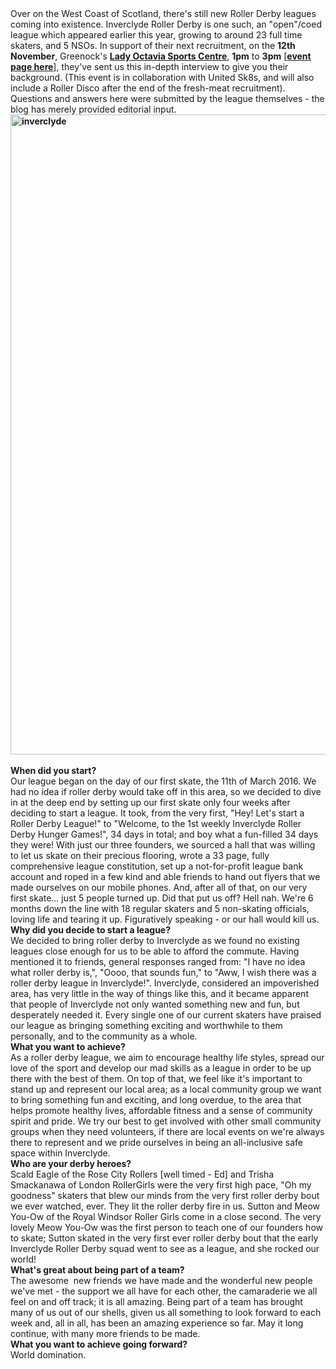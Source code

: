 <html><body><div>
<div class="_1t_p clearfix">
<div class="_41ud">
<div class="clearfix _o46 _3erg _29_7 direction_ltr text_align_ltr">
<div class="_3058 _ui9 _hh7 _s1- _52mr">Over on the West Coast of Scotland, there's still new Roller Derby leagues coming into existence. Inverclyde Roller Derby is one such, an "open"/coed league which appeared earlier this year, growing to around 23 full time skaters, and 5 NSOs. In support of their next recruitment, on the <strong>12th November</strong>, Greenock's <strong><a href="https://www.google.co.uk/maps/place/Lady+Octavia+Sports+Centre,+Bridgend+Rd,+Greenock+PA15+2JN/@55.9382189,-4.7350389,17z/data=!3m1!4b1!4m5!3m4!1s0x4889ae1c210c4dff:0x82ef2152eb5cb4cb!8m2!3d55.9382386!4d-4.732828">Lady Octavia Sports Centre</a></strong>, <strong>1pm</strong> to <strong>3pm</strong> [<strong><a href="https://www.facebook.com/events/676805075818015/">event page here</a></strong>], they've sent us this in-depth interview to give you their background. (This event is in collaboration with United Sk8s, and will also include a Roller Disco after the end of the fresh-meat recruitment).
Questions and answers here were submitted by the league themselves - the blog has merely provided editorial input.</div>
<div class="_3058 _ui9 _hh7 _s1- _52mr"></div>
</div>
<div class="_3058 _ui9 _hh7 _s1- _52mr"><strong><img class="aligncenter size-large wp-image-11023" src="https://scottishrollerderbyblog.com/2016/11/inverclyde.jpg?w=1536" alt="inverclyde" width="768" height="1024"> </strong></div>
<div class="clearfix _o46 _3erg _29_7 direction_ltr text_align_ltr">
<div class="_3058 _ui9 _hh7 _s1- _52mr"><strong><span class="_3oh-">When did you start? </span></strong></div>
<div class="_3058 _ui9 _hh7 _s1- _52mr"><span class="_3oh-">Our league began on the day of our first skate, the 11th of March 2016.
We had no idea if roller derby would take off in this area, so we decided to dive in at the deep end by setting up our first skate only four weeks after deciding to start a league. It took, from the very first, "Hey! Let's start a Roller Derby League!" to "Welcome, to the 1st weekly Inverclyde Roller Derby Hunger Games!", 34 days in total; and boy what a fun-filled 34 days they were!
With just our three founders, we sourced a hall that was willing to let us skate on their precious flooring, wrote a 33 page, fully comprehensive league constitution, set up a not-for-profit league bank account and roped in a few kind and able friends to hand out flyers that we made ourselves on our mobile phones. And, after all of that, on our very first skate... just 5 people turned up.
Did that put us off? Hell nah. We're 6 months down the line with 18 regular skaters and 5 non-skating officials, loving life and tearing it up. Figuratively speaking - or our hall would kill us. </span></div>
<div class="_3058 _ui9 _hh7 _s1- _52mr"><strong><span class="_3oh-">Why did you decide to start a league? </span></strong></div>
<div class="_3058 _ui9 _hh7 _s1- _52mr"><span class="_3oh-">We decided to bring roller derby to Inverclyde as we found no existing leagues close enough for us to be able to afford the commute. Having mentioned it to friends, general responses ranged from: "I have no idea what roller derby is,", "Oooo, that sounds fun," to "Aww, I wish there was a roller derby league in Inverclyde!".
Inverclyde, considered an impoverished area, has very little in the way of things like this, and it became apparent that people of Inverclyde not only wanted something new and fun, but desperately needed it. Every single one of our current skaters have praised our league as bringing something exciting and worthwhile to them personally, and to the community as a whole. </span></div>
<div class="_3058 _ui9 _hh7 _s1- _52mr"><strong><span class="_3oh-">What you want to achieve? </span></strong></div>
<div class="_3058 _ui9 _hh7 _s1- _52mr"><span class="_3oh-">As a roller derby league, we aim to encourage healthy life styles, spread our love of the sport and develop our mad skills as a league in order to be up there with the best of them. On top of that, we feel like it's important to stand up and represent our local area; as a local community group we want to bring something fun and exciting, and long overdue, to the area that helps promote healthy lives, affordable fitness and a sense of community spirit and pride. We try our best to get involved with other small community groups when they need volunteers, if there are local events on we're always there to represent and we pride ourselves in being an all-inclusive safe space within Inverclyde. </span></div>
<div class="_3058 _ui9 _hh7 _s1- _52mr"><strong><span class="_3oh-">Who are your derby heroes? </span></strong></div>
<div class="_3058 _ui9 _hh7 _s1- _52mr"><span class="_3oh-">Scald Eagle of the Rose City Rollers [well timed - Ed] and Trisha Smackanawa of London RollerGirls were the very first high pace, "Oh my goodness" skaters that blew our minds from the very first roller derby bout we ever watched, ever. They lit the roller derby fire in us.
Sutton and Meow You-Ow of the Royal Windsor Roller Girls come in a close second. The very lovely Meow You-Ow was the first person to teach one of our founders how to skate; Sutton skated in the very first ever roller derby bout that the early Inverclyde Roller Derby squad went to see as a league, and she rocked our world!</span></div>
<div class="_3058 _ui9 _hh7 _s1- _52mr">
<div class="_3058 _ui9 _hh7 _s1- _52mr"><span class="_3oh-"><strong>What's great about being part of a team?</strong> </span></div>
<div class="_3058 _ui9 _hh7 _s1- _52mr"><span class="_3oh-">The awesome  new friends we have made and the wonderful new people we've met - the support we all have for each other, the camaraderie we all feel on and off track; it is all amazing. Being part of a team has brought many of us out of our shells, given us all something to look forward to each week and, all in all, has been an amazing experience so far. May it long continue, with many more friends to be made.</span></div>
</div>
<div class="_3058 _ui9 _hh7 _s1- _52mr"><strong><span class="_3oh-">What you want to achieve going forward? </span></strong></div>
<div class="_3058 _ui9 _hh7 _s1- _52mr"><span class="_3oh-">World domination. </span></div>
<div class="_3058 _ui9 _hh7 _s1- _52mr"></div>
</div>
</div>
</div>
</div>
<div></div></body></html>
